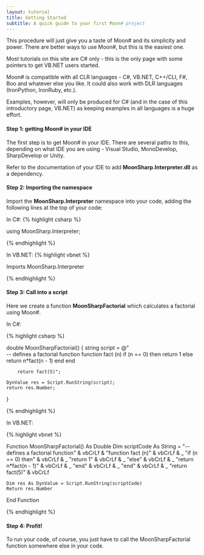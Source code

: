 ```yaml
---
layout: tutorial
title: Getting Started
subtitle: A quick guide to your first Moon# project
---
```


This procedure will just give you a taste of Moon# and its simplicity and power.
There are better ways to use Moon#, but this is the easiest one.

Most tutorials on this site are C# only - this is the only page with some pointers to get VB.NET users started.

<div class="alert alert-success" role="alert">
Moon# is compatible with all CLR languages - C#, VB.NET, C++/CLI, F#, Boo and whatever else you like. 
It could also work with DLR languages (IronPython, IronRuby, etc.).

Examples, however, will only be produced for C# (and in the case of this introductory page, VB.NET) as 
keeping examples in all languages is a huge effort.

</div>


#### Step 1: getting Moon# in your IDE

The first step is to get Moon# in your IDE.
There are several paths to this, depending on what IDE you are using - Visual Studio, MonoDevelop, SharpDevelop or Unity.

Refer to the documentation of your IDE to add **MoonSharp.Interpreter.dll** as a dependency. 


#### Step 2: Importing the namespace
Import the **MoonSharp.Interpreter** namespace into your code, adding the following lines at the top of your code:

In C#:
{% highlight csharp %}
 
using MoonSharp.Interpreter;

{% endhighlight %}


In VB.NET:
{% highlight vbnet %}
 
Imports MoonSharp.Interpreter

{% endhighlight %}

#### Step 3: Call into a script 
Here we create a function **MoonSharpFactorial** which calculates a factorial using Moon#.

In C#:

{% highlight csharp %}

double MoonSharpFactorial()
{
	string script = @"    
		-- defines a factorial function
		function fact (n)
			if (n == 0) then
				return 1
			else
				return n*fact(n - 1)
			end
		end

		return fact(5)";

	DynValue res = Script.RunString(script);
	return res.Number;
}

{% endhighlight %}

In VB.NET:

{% highlight vbnet %}

Function MoonSharpFactorial() As Double
	Dim scriptCode As String = "-- defines a factorial function" & vbCrLf &
			"function fact (n)" & vbCrLf & _
				"if (n == 0) then" & vbCrLf & _
					"return 1" & vbCrLf & _
				"else" & vbCrLf & _
					"return n*fact(n - 1)" & vbCrLf & _
				"end" & vbCrLf & _
			"end" & vbCrLf & _
			"return fact(5)" & vbCrLf

	Dim res As DynValue = Script.RunString(scriptCode)
	Return res.Number
End Function

{% endhighlight %}

#### Step 4: Profit!

To run your code, of course, you just have to call the MoonSharpFactorial function 
somewhere else in your code.






        
		
		
		


